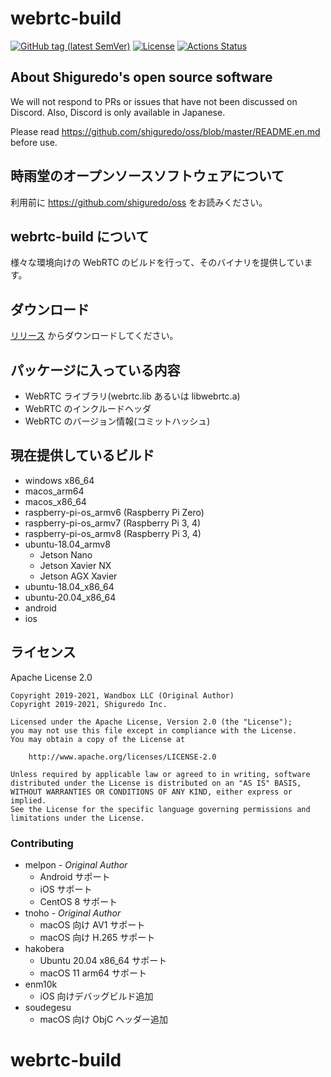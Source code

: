 # webrtc-build

[![GitHub tag (latest SemVer)](https://img.shields.io/github/tag/shiguredo-webrtc-build/webrtc-build.svg)](https://github.com/shiguredo-webrtc-build/webrtc-build)
[![License](https://img.shields.io/badge/License-Apache%202.0-blue.svg)](https://opensource.org/licenses/Apache-2.0)
[![Actions Status](https://github.com/shiguredo-webrtc-build/webrtc-build/workflows/build/badge.svg)](https://github.com/shiguredo-webrtc-build/webrtc-build/actions)

## About Shiguredo's open source software

We will not respond to PRs or issues that have not been discussed on Discord. Also, Discord is only available in Japanese.

Please read https://github.com/shiguredo/oss/blob/master/README.en.md before use.

## 時雨堂のオープンソースソフトウェアについて

利用前に https://github.com/shiguredo/oss をお読みください。

## webrtc-build について

様々な環境向けの WebRTC のビルドを行って、そのバイナリを提供しています。

## ダウンロード

[リリース](https://github.com/melpon/webrtc-build/releases) からダウンロードしてください。

## パッケージに入っている内容

- WebRTC ライブラリ(webrtc.lib あるいは libwebrtc.a)
- WebRTC のインクルードヘッダ
- WebRTC のバージョン情報(コミットハッシュ)

## 現在提供しているビルド

- windows x86_64
- macos_arm64
- macos_x86_64
- raspberry-pi-os_armv6 (Raspberry Pi Zero)
- raspberry-pi-os_armv7 (Raspberry Pi 3, 4)
- raspberry-pi-os_armv8 (Raspberry Pi 3, 4)
- ubuntu-18.04_armv8
    - Jetson Nano
    - Jetson Xavier NX
    - Jetson AGX Xavier
- ubuntu-18.04_x86_64
- ubuntu-20.04_x86_64
- android
- ios

## ライセンス

Apache License 2.0

```
Copyright 2019-2021, Wandbox LLC (Original Author)
Copyright 2019-2021, Shiguredo Inc.

Licensed under the Apache License, Version 2.0 (the "License");
you may not use this file except in compliance with the License.
You may obtain a copy of the License at

    http://www.apache.org/licenses/LICENSE-2.0

Unless required by applicable law or agreed to in writing, software
distributed under the License is distributed on an "AS IS" BASIS,
WITHOUT WARRANTIES OR CONDITIONS OF ANY KIND, either express or implied.
See the License for the specific language governing permissions and
limitations under the License.
```

### Contributing

- melpon - *Original Author*
    - Android サポート
    - iOS サポート
    - CentOS 8 サポート
- tnoho - *Original Author*
    - macOS 向け AV1 サポート
    - macOS 向け H.265 サポート
- hakobera
    - Ubuntu 20.04 x86_64 サポート
    - macOS 11 arm64 サポート
- enm10k
    - iOS 向けデバッグビルド追加
- soudegesu
    - macOS 向け ObjC ヘッダー追加
# webrtc-build
